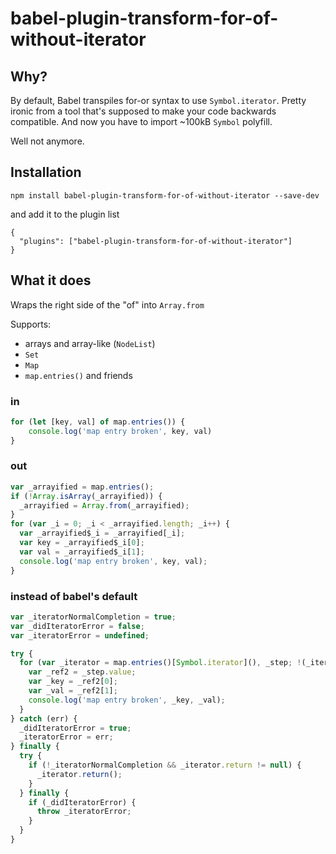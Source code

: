 # babel-plugin-transform-for-of-without-iterator

## Why?

By default, Babel transpiles for-or syntax to use `Symbol.iterator`. Pretty ironic from a tool that's supposed to make your code backwards compatible. And now you have to import ~100kB `Symbol` polyfill.

Well not anymore.

## Installation

```
npm install babel-plugin-transform-for-of-without-iterator --save-dev
```

and add it to the plugin list

```
{
  "plugins": ["babel-plugin-transform-for-of-without-iterator"]
}
```

## What it does

Wraps the right side of the "of" into `Array.from` 

Supports:
* arrays and array-like (`NodeList`)
* `Set`
* `Map`
* `map.entries()` and friends

### in

```js
for (let [key, val] of map.entries()) {
	console.log('map entry broken', key, val)
}
```

### out

```js
var _arrayified = map.entries();
if (!Array.isArray(_arrayified)) {
  _arrayified = Array.from(_arrayified);
}
for (var _i = 0; _i < _arrayified.length; _i++) {
  var _arrayified$_i = _arrayified[_i];
  var key = _arrayified$_i[0];
  var val = _arrayified$_i[1];
  console.log('map entry broken', key, val);
}
```

### instead of babel's default

```js
var _iteratorNormalCompletion = true;
var _didIteratorError = false;
var _iteratorError = undefined;

try {
  for (var _iterator = map.entries()[Symbol.iterator](), _step; !(_iteratorNormalCompletion = (_step = _iterator.next()).done); _iteratorNormalCompletion = true) {
    var _ref2 = _step.value;
    var _key = _ref2[0];
    var _val = _ref2[1];
    console.log('map entry broken', _key, _val);
  }
} catch (err) {
  _didIteratorError = true;
  _iteratorError = err;
} finally {
  try {
    if (!_iteratorNormalCompletion && _iterator.return != null) {
      _iterator.return();
    }
  } finally {
    if (_didIteratorError) {
      throw _iteratorError;
    }
  }
}
```
